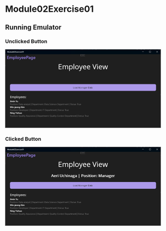 # Module02Exercise01

## Running Emulator

### Unclicked Button
![Emulator](Screenshots/Unclicked.png)

### Clicked Button
![Emulator](Screenshots/Clicked.png)
